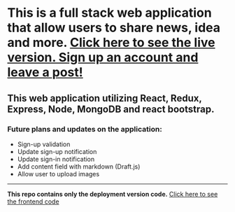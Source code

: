 # This is a full stack web application that allow users to share news, idea and more. [Click here to see the live version. Sign up an account and leave a post!](https://full-stack-blog-sharing.herokuapp.com/)
## This web application utilizing React, Redux, Express, Node, MongoDB and react bootstrap.



### Future plans and updates on the application:
 - Sign-up validation
 - Update sign-up notification
 - Update sign-in notification
 - Add content field with markdown (Draft.js)
 - Allow user to upload images


---
**This repo contains only the deployment version code.** [Click here to see the frontend code](https://github.com/HangCcZ/Full-Stack-Blog-Sharing-Frontend)
